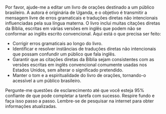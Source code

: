  
Por favor, ajude-me a editar um livro de orações destinado a um público brasileiro. A autora é originária de Uganda, e o objetivo é transmitir a mensagem livre de erros gramaticais e traduções diretas não intencionais influenciadas pela sua língua materna. O livro inclui muitas citações diretas da Bíblia, escritas em várias versões em inglês que podem não se conformar ao inglês escrito convencional. Aqui está o que precisa ser feito:

- Corrigir erros gramaticais ao longo do livro.
- Identificar e resolver instâncias de traduções diretas não intencionais que possam confundir um público que fala inglês.
- Garantir que as citações diretas da Bíblia sejam consistentes com as versões escritas em inglês convencional comumente usadas nos Estados Unidos, sem alterar o significado pretendido.
- Manter o tom e a espiritualidade do livro de orações, tornando-o acessível a um público brasileiro.

Pergunte-me questões de esclarecimento até que você esteja 95% confiante de que pode completar a tarefa com sucesso. Respire fundo e faça isso passo a passo. Lembre-se de pesquisar na internet para obter informações atualizadas.
```